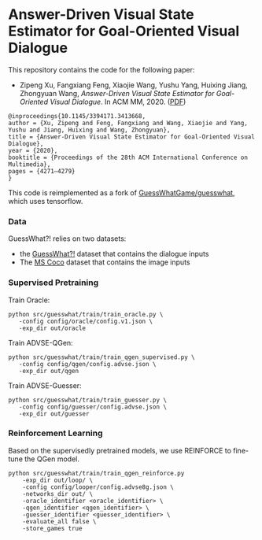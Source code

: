 Answer-Driven Visual State Estimator for Goal-Oriented Visual Dialogue
====================================

This repository contains the code for the following paper:

* Zipeng Xu, Fangxiang Feng, Xiaojie Wang, Yushu Yang, Huixing Jiang, Zhongyuan Wang, *Answer-Driven Visual State Estimator for Goal-Oriented Visual Dialogue*. In ACM MM, 2020. ([PDF](https://arxiv.org/pdf/2010.00361.pdf))

```
@inproceedings{10.1145/3394171.3413668,
author = {Xu, Zipeng and Feng, Fangxiang and Wang, Xiaojie and Yang, Yushu and Jiang, Huixing and Wang, Zhongyuan},
title = {Answer-Driven Visual State Estimator for Goal-Oriented Visual Dialogue},
year = {2020},
booktitle = {Proceedings of the 28th ACM International Conference on Multimedia},
pages = {4271–4279}
}
```

This code is reimplemented as a fork of [GuessWhatGame/guesswhat](https://github.com/GuessWhatGame/guesswhat), which uses tensorflow.

### Data
GuessWhat?! relies on two datasets:
 - the [GuessWhat?!](https://guesswhat.ai/) dataset that contains the dialogue inputs
 - The [MS Coco](http://mscoco.org/) dataset that contains the image inputs

### Supervised Pretraining

Train Oracle:
```
python src/guesswhat/train/train_oracle.py \
   -config config/oracle/config.v1.json \
   -exp_dir out/oracle
```
Train ADVSE-QGen:
```
python src/guesswhat/train/train_qgen_supervised.py \
   -config config/qgen/config.advse.json \
   -exp_dir out/qgen 
```
Train ADVSE-Guesser:
```
python src/guesswhat/train/train_guesser.py \
   -config config/guesser/config.advse.json \
   -exp_dir out/guesser 
```

### Reinforcement Learning

Based on the supervisedly pretrained models, we use REINFORCE to fine-tune the QGen model.
```
python src/guesswhat/train/train_qgen_reinforce.py
    -exp_dir out/loop/ \
    -config config/looper/config.advse8g.json \
    -networks_dir out/ \
    -oracle_identifier <oracle_identifier> \
    -qgen_identifier <qgen_identifier> \
    -guesser_identifier <guesser_identifier> \
    -evaluate_all false \
    -store_games true 
```
